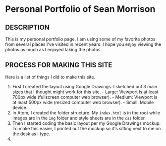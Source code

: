 # Personal Portfolio of Sean Morrison

## DESCRIPTION
This is my personal portfolio page. I am using some of my favorite photos from several places I've visited in recent years. I hope you enjoy viewing the photos as much as I enjoyed taking the photos.

## PROCESS FOR MAKING THIS SITE
Here is a list of things I did to make this site.
  1. First I created the layout using Google Drawings. I sketched out 3 main sizes that I thought might work for this site.
    - Large: Viewport is at least 700px wide (fullscreen computer web browser).
    - Medium: Viewport is at least 500px wide (resized computer web browser).
    - Small: Mobile device.
  2. In Atom, I created the folder structure. My `index.html` is in the root while images are in the `img` folder and style sheets are in the `css` folder.
  3. Then I started coding the basic layout per my Google Drawings mockup. To make this easier, I printed out the mockup so it's sitting next to me on the desk as I type.
  4.
